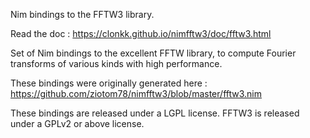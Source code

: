 Nim bindings to the FFTW3 library.

Read the doc : https://clonkk.github.io/nimfftw3/doc/fftw3.html

Set of Nim bindings to the excellent FFTW library, to compute Fourier transforms of various kinds with high performance.

These bindings were originally generated here : https://github.com/ziotom78/nimfftw3/blob/master/fftw3.nim

These bindings are released under a LGPL license. FFTW3 is released under a GPLv2 or above license.
